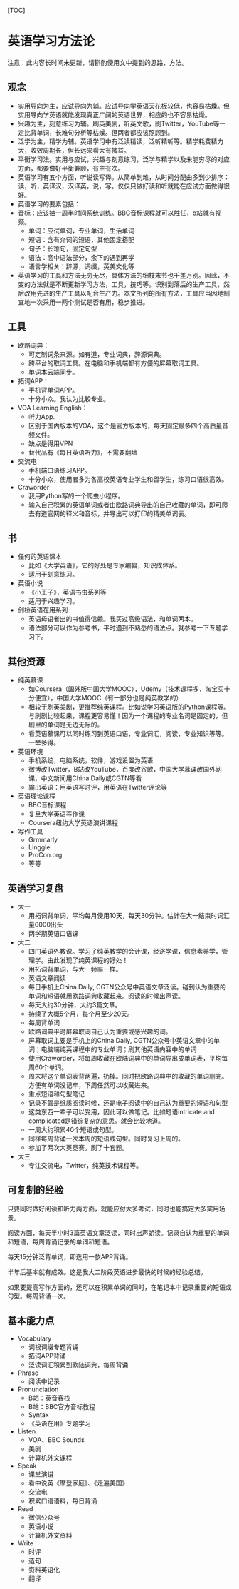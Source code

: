 <!--
title: 英语学习方法论
summary: 应 @Duguce 的邀请，所复盘的大学英语自学心路历程
datetime:   2021-10-28 19:28
tags:       英语学习
             方法论
-->

[TOC]

# 英语学习方法论

注意：此内容长时间未更新，请斟酌使用文中提到的思路，方法。

## 观念

* 实用导向为主，应试导向为辅。应试导向学英语天花板较低，也容易枯燥。但实用导向学英语就能发现真正广阔的英语世界，相应的也不容易枯燥。
* 兴趣为主，刻意练习为辅。刷英美剧，听英文歌，刷Twitter，YouTube等一定比背单词，长难句分析等枯燥。但两者都应该照顾到。
* 泛学为主，精学为辅。英语学习中有泛读精读，泛听精听等。精学耗费精力大，收效周期长，但长远来看大有裨益。
* 平衡学习法。实用与应试，兴趣与刻意练习，泛学与精学以及未能穷尽的对应方面，都要做好平衡兼顾，有主有次。
* 英语学习有五个方面，听说读写译。从简单到难，从时间分配由多到少排序：读，听，英译汉，汉译英，说，写。仅仅只做好读和听就能在应试方面做得很好。
* 英语学习的要素包括：
* 音标：应该抽一周半时间系统训练。BBC音标课程就可以胜任，b站就有视频。
  * 单词：应试单词，专业单词，生活单词
  * 短语：含有介词的短语，其他固定搭配
  * 句子：长难句，固定句型
  * 语法：高中语法部分，余下的遇到再学
  * 语言学相关：辞源，词缀，英美文化等
* 英语学习的工具和方法无穷无尽，具体方法的细枝末节也千差万别。因此，不变的方法就是不断更新学习方法，工具，技巧等。识别到落后的生产工具，然后改用先进的生产工具以配合生产力。本文所列的所有方法，工具应当因地制宜地一次采用一两个测试是否有用，稳步推进。

## 工具

* 欧路词典：
  * 可定制词条来源。如有道，专业词典，辞源词典。
  * 跨平台的取词工具。在电脑和手机端都有方便的屏幕取词工具。
  * 单词本云端同步。
* 拓词APP：
  * 手机背单词APP。
  * 十分小众。我认为比较专业。
* VOA Learning English：
  * 听力App.
  * 区别于国内版本的VOA，这个是官方版本的，每天固定最多四个高质量音频文件。
  * 缺点是得用VPN
  * 替代品有《每日英语听力》，不需要翻墙
* 交流电
  * 手机端口语练习APP。
  * 十分小众，使用者多为各高校英语专业学生和留学生，练习口语很高效。
* Craworder
  * 我用Python写的一个爬虫小程序。
  * 输入自己积累的英语单词或者由欧路词典导出的自己收藏的单词，即可爬去有道官网的释义和音标，并导出可以打印的精美单词表。

## 书

* 任何的英语课本
  * 比如《大学英语》，它的好处是专家编纂，知识成体系。
  * 适用于刻意练习。
* 英语小说
  * 《小王子》，英语书虫系列等
  * 适用于兴趣学习。
* 剑桥英语在用系列
  * 英语母语者出的书值得信赖。我买过高级语法，和单词两本。
  * 语法部分可以作为参考书，平时遇到不熟悉的语法点。就参考一下专题学习下。

## 其他资源

* 纯英慕课
  * 如Coursera（国外版中国大学MOOC），Udemy（技术课程多，淘宝买十分便宜），中国大学MOOC（有一部分也是纯英教学的）
  * 相较于刷英美剧，更推荐纯英课程。比如说学习英语版的Python课程等。与刷剧比较起来，课程更容易懂！因为一个课程的专业名词是固定的，但剧里的单词是无边无际的。
  * 看英语慕课可以同时练习到英语口语，专业词汇，阅读，专业知识等等。一举多得。
* 英语环境
  * 手机系统，电脑系统，软件，游戏设置为英语
  * 微博改Twitter，B站改YouTube，百度改谷歌，中国大学慕课改国外网课，中文新闻用China Daily或CGTN等看
  * 输出英语：用英语写时评，用英语在Twitter评论等
* 英语理论课程
  * BBC音标课程
  * 复旦大学英语写作课
  * Coursera纽约大学英语演讲课程
* 写作工具
  * Grmmarly
  * Linggle
  * ProCon.org
  * 等等

## 英语学习复盘

* 大一
  * 用拓词背单词，平均每月使用10天，每天30分钟。估计在大一结束时词汇量6000出头
  * 两学期英语口语课
* 大二
  * 四门英语外教课。学习了纯英教学的会计课，经济学课，信息素养学，管理学。由此发现了纯英课程的好处！
  * 用拓词背单词，与大一频率一样。
  * 英语文章阅读
  * 每日手机上China Daily, CGTN公众号中英语文章泛读。碰到认为重要的单词和短语就用欧路词典收藏起来。阅读的时候出声读。
  * 每天大约30分钟，大约3篇文章。
  * 持续了大概5个月，每个月至少20天。
  * 每周背单词
  * 欧路词典平时屏幕取词自己认为重要或感兴趣的词。
  * 屏幕取词主要是手机上的China Daily, CGTN公众号中英语文章中的单词；电脑端纯英课程中的专业单词；刷其他英语内容中的单词
  * 使用Craworder，将每周收藏在欧陆词典中的单词导出成单词表，平均每周60个单词。
  * 周末将这个单词表背两遍，扔掉。同时把欧路词典中的收藏的单词删完。方便有单词没记牢，下周任然可以收藏进来。
  * 重点短语和句型笔记
  * 记录不管是纸质阅读时候，还是电子阅读中的自己认为重要的短语和句型
  * 这类东西一辈子可以受用，因此可以做笔记。比如短语intricate and complicated是错综复杂的意思。就会比较地道。
  * 一周大约积累40个短语或句型。
  * 同样每周背诵一次本周的短语或句型。同时复习上周的。
  * 参加了两次大英竞赛。刷了十套题。
* 大三
  * 专注交流电，Twitter，纯英技术课程等。

## 可复制的经验

只要同时做好阅读和听力两方面，就能应付大多考试，同时也能搞定大多实用场景。

阅读方面，每天半小时3篇英语文章泛读，同时出声朗读。记录自认为重要的单词和短语，每周背诵记录的单词和短语。

每天15分钟泛背单词，即选用一款APP背诵。

半年后基本就有成效。这是我大二阶段英语进步最快的时候的经验总结。

如果要提高写作方面的，还可以在积累单词的同时，在笔记本中记录重要的短语或句型。每周背诵一次。

## 基本能力点

* Vocabulary
  * 词根词缀专题背诵
  * 拓词APP背诵
  * 泛读词汇积累到欧陆词典，每周背诵
* Phrase
  * 阅读中记录
* Pronunciation
  * B站：英音客栈
  * B站：BBC官方音标教程
  * Syntax
  * 《英语在用》专题学习
* Listen
  * VOA、BBC Sounds
  * 美剧
  * 计算机外文课程
* Speak
  * 课堂演讲
  * 看中说英《摩登家庭》、《走遍美国》
  * 交流电
  * 积累口语语料，每日背诵
* Read
  * 微信公众号
  * 英语小说
  * 计算机外文资料
* Write
  * 时评
  * 造句
  * 资料英语化
  * 翻译